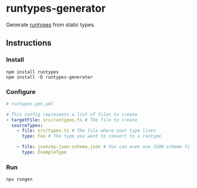 # runtypes-generator

Generate [runtypes](https://github.com/pelotom/runtypes) from static types.

## Instructions

### Install

```
npm install runtypes
npm install -D runtypes-generator
```

### Configure

```yaml
# runtypes.gen.yml

# This config represents a list of files to create.
- targetFile: src/runtypes.ts # The file to create
  sourceTypes:
    - file: src/types.ts # The file where your type lives
      type: Foo # The type you want to convert to a runtype

    - file: json/my-json-schema.json # You can even use JSON schema files!!
      type: ExampleType
```

### Run

```
npx rungen
```
